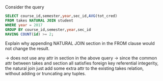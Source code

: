 Consider the query

```SQL
SELECT course_id,semester,year,sec_id,AVG(tot_cred)
FROM takes NATURAL JOIN student
WHERE year = 2017
GROUP BY course_id,semester,year,sec_id
HAVING COUNT(id) >= 2; 
```
Explain why appending NATURAL JOIN section in the FROM clause would not change the result.

-> does not use any attr in section in the above query
-> since the common attr between takes and section all satisfies foreign key referential integerity, the natural join just add some extra attr to the existing takes relation, without adding or truncating any tuples.